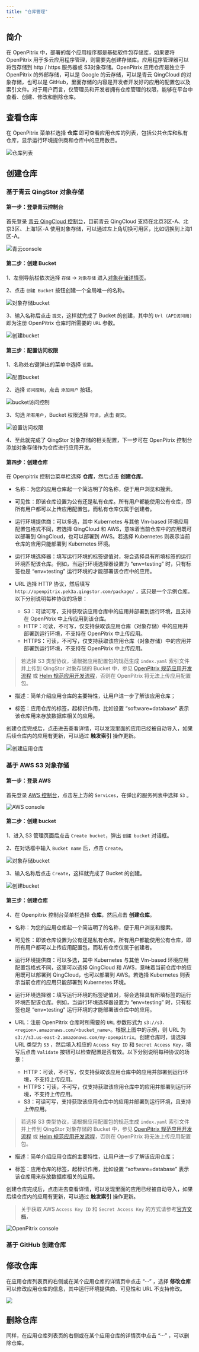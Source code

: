 ```yaml
---
title: "仓库管理"
---
```


## 简介

在 OpenPitrix 中，部署的每个应用程序都是基础软件包存储库，如果要将 OpenPitrix 用于多云应用程序管理，则需要先创建存储库。应用程序管理器可以将包存储到 http / https 服务器或 S3对象存储。OpenPitrix 应用仓库是独立于 OpenPitrix 的外部存储，可以是 Google 的云存储，可以是青云 QingCloud 的对象存储，也可以是 GitHub，里面存储的内容是开发者开发好的应用的配置包以及索引文件。对于用户而言，仅管理员和开发者拥有仓库管理的权限，能够在平台中查看、创建、修改和删除仓库。

## 查看仓库
在 OpenPitrix 菜单栏选择 **仓库** 即可查看应用仓库的列表，包括公共仓库和私有仓库，显示运行环境提供商和仓库中的应用数目。

![仓库列表](/repo-lists.png)

## 创建仓库

### 基于青云 QingStor 对象存储

#### 第一步：登录青云控制台

首先登录 [青云 QingCloud 控制台](https://console.qingcloud.com/)，目前青云 QingCloud 支持在北京3区-A、北京3区、上海1区-A 使用对象存储，可以通过左上角切换可用区，比如切换到上海1区-A。

![青云console](/qingcloud-zone.png)

#### 第二步：创建 Bucket 

1、左侧导航栏依次选择 `存储` -> `对象存储` 进入[对象存储详情页](https://console.qingcloud.com/sh1a/qingstor/)。

2、点击 `创建 Bucket` 按钮创建一个全局唯一的名称。

![对象存储bucket](/qingcloud-bucket.png)

3、输入名称后点击 `提交`，这样就完成了 Bucket 的创建，其中的 `Url (API访问用)` 即为注册 OpenPitrix 仓库时所需要的 `URL` 参数。

![创建bucket](/qingcloud-bucket-created.png)

#### 第三步：配置访问权限

1、名称处右键弹出的菜单中选择 `设置`。

![配置bucket](/qingcloud-bucket-config.png)

2、选择 `访问控制`，点击 `添加用户` 按钮。

![bucket访问控制](/qingcloud-bucket-user.png)

3、勾选 `所有用户`，Bucket 权限选择 `可读`，点击 `提交`。

![设置访问权限](/qingcloud-bucket-acl.png)

4、至此就完成了 QingStor 对象存储的相关配置，下一步可在 OpenPitrix 控制台添加对象存储作为仓库进行应用开发。

#### 第四步：创建仓库
在 Openpitrix 控制台菜单栏选择 **仓库**，然后点击 **创建仓库**。

- 名称：为您的应用仓库起一个简洁明了的名称，便于用户浏览和搜索。

- 可见性：即该仓库设置为公有还是私有仓库。所有用户都能使用公有仓库，即所有用户都可以上传应用配置包，而私有仓库仅属于创建者。

- 运行环境提供商：可以多选，其中 Kubernetes 与其他 Vm-based 环境应用配置包格式不同，若选择 QingCloud 和 AWS，意味着当前仓库中的应用既可以部署到 QingCloud，也可以部署到 AWS。若选择 Kubernetes 则表示当前仓库的应用只能部署到 Kubernetes 环境。

- 运行环境选择器：填写运行环境的标签键值对，将会选择具有所填标签的运行环境匹配该仓库。例如，当运行环境选择器设置为 “env=testing” 时，只有标签也是 “env=testing” 运行环境的才能部署该仓库中的应用。

- URL 选择 HTTP 协议，然后填写 `http://openpitrix.pek3a.qingstor.com/package/` ，这只是一个示例仓库。以下分别说明每种协议的场景：
   - S3：可读可写，支持获取该应用仓库中的应用并部署到运行环境，且支持在 OpenPitrix 中上传应用到该仓库。
   - HTTP：可读，不可写，仅支持获取该应用仓库（对象存储）中的应用并部署到运行环境，不支持在 OpenPitrix 中上传应用。
   - HTTPS：可读，不可写，仅支持获取该应用仓库（对象存储）中的应用并部署到运行环境，不支持在 OpenPitrix 中上传应用。

> 若选择 S3 类型协议，请根据应用配置包的规范生成 `index.yaml` 索引文件并上传到 QingStor 对象存储的 Bucket 中，参见 [OpenPitrix 规范应用开发流程](/openpitrix-app-develop) 或 [Helm 规范应用开发流程](/helm-app-develop)，否则在 OpenPitrix 将无法上传应用配置包。

- 描述：简单介绍应用仓库的主要特性，让用户进一步了解该应用仓库；

- 标签：应用仓库的标签，起标识作用，比如设置 “software=database” 表示该仓库用来存放数据库相关的应用。

创建仓库完成后，点击进去查看详情，可以发现里面的应用已经被自动导入，如果后续仓库内的应用有更新，可以通过 **触发索引** 操作更新。

![创建应用仓库](/create-repo-vmbased.png)



### 基于 AWS S3 对象存储

#### 第一步：登录 AWS

首先登录 [AWS 控制台](https://console.aws.amazon.com)，点击左上方的 `Services`，在弹出的服务列表中选择 `S3` 。

![AWS console](/aws-s3.png)

#### 第二步：创建 bucket 

1、进入 S3 管理页面后点击 `Create bucket`，弹出 `创建 bucket` 对话框。

2、在对话框中输入 `Bucket name` 后，点击 `Create`。

![对象存储bucket](/aws-create-bucket.png)

3、输入名称后点击 `Create`，这样就完成了 Bucket 的创建。

![创建bucket](/aws-bucket-created.png)

#### 第三步：创建仓库

4、在 Openpitrix 控制台菜单栏选择 **仓库**，然后点击 **创建仓库**。

- 名称：为您的应用仓库起一个简洁明了的名称，便于用户浏览和搜索。

- 可见性：即该仓库设置为公有还是私有仓库。所有用户都能使用公有仓库，即所有用户都可以上传应用配置包，而私有仓库仅属于创建者。

- 运行环境提供商：可以多选，其中 Kubernetes 与其他 Vm-based 环境应用配置包格式不同，这里可以选择 QingCloud 和 AWS，意味着当前仓库中的应用既可以部署到 QingCloud，也可以部署到 AWS。若选择 Kubernetes 则表示当前仓库的应用只能部署到 Kubernetes 环境。

- 运行环境选择器：填写运行环境的标签键值对，将会选择具有所填标签的运行环境匹配该仓库。例如，当运行环境选择器设置为 “env=testing” 时，只有标签也是 “env=testing” 运行环境的才能部署该仓库中的应用。

- URL：注册 OpenPitrix 仓库时所需要的 `URL` 参数形式为 `s3://s3.<region>.amazonaws.com/<bucket_name>`。根据上图中的示例，则 URL 为 `s3://s3.us-east-2.amazonaws.com/my-openpitrix`。创建仓库时，请选择 URL 类型为 `S3` ，然后填入相应的 `Access Key ID` 和 `Secret Access Key`，填写后点击 `Validate` 按钮可以检查配置是否有效。以下分别说明每种协议的场景：
   - HTTP：可读，不可写，仅支持获取该应用仓库中的应用并部署到运行环境，不支持上传应用。
   - HTTPS：可读，不可写，仅支持获取该应用仓库中的应用并部署到运行环境，不支持上传应用。
   - S3：可读可写，支持获取该应用仓库中的应用并部署到运行环境，且支持上传应用。

> 若选择 S3 类型协议，请根据应用配置包的规范生成 `index.yaml` 索引文件并上传到 QingStor 对象存储的 Bucket 中，参见 [OpenPitrix 规范应用开发流程](/openpitrix-app-develop) 或 [Helm 规范应用开发流程](/helm-app-develop)，否则在 OpenPitrix 将无法上传应用配置包。   

- 描述：简单介绍应用仓库的主要特性，让用户进一步了解该应用仓库；

- 标签：应用仓库的标签，起标识作用，比如设置 “software=database” 表示该仓库用来存放数据库相关的应用。

创建仓库完成后，点击进去查看详情，可以发现里面的应用已经被自动导入，如果后续仓库内的应用有更新，可以通过 **触发索引** 操作更新。


> 关于获取 AWS `Access Key ID` 和 `Secret Access Key` 的方式请参考[官方文档](https://docs.aws.amazon.com/zh_cn/general/latest/gr/managing-aws-access-keys.html)，

![OpenPitrix console](/openpitrix-create-repo.png)

### 基于 GitHub 创建仓库

## 修改仓库

在应用仓库列表页的右侧或在某个应用仓库的详情页中点击 “···” ，选择 **修改仓库** 可以修改应用仓库的信息，其中运行环境提供商、可见性和 URL 不支持修改。

![](/modify-repo.png)

## 删除仓库

同样，在应用仓库列表页的右侧或在某个应用仓库的详情页中点击 “···” ，可以删除仓库。

